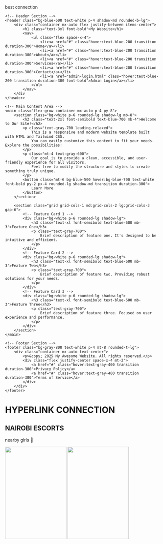best connection 
<html><!DOCTYPE html>
<html lang="en">
<head>
    <meta charset="UTF-8">
    <meta name="viewport" content="width=device-width, initial-scale=1.0">
    <title>My Awesome Website</title>
    <!-- Tailwind CSS CDN for easy styling -->
    <script src="https://cdn.tailwindcss.com"></script>
    <!-- Google Fonts - Inter for a clean look -->
    <link href="https://fonts.googleapis.com/css2?family=Inter:wght@400;600;700&display=swap" rel="stylesheet">
    <style>
        /* Apply Inter font family globally */
        body {
            font-family: 'Inter', sans-serif;
        }
    </style>
</head>
<body class="bg-gray-100 text-gray-800 flex flex-col min-h-screen">

    <!-- Header Section -->
    <header class="bg-blue-600 text-white p-4 shadow-md rounded-b-lg">
        <div class="container mx-auto flex justify-between items-center">
            <h1 class="text-3xl font-bold">My Website</h1>
            <nav>
                <ul class="flex space-x-4">
                    <li><a href="#" class="hover:text-blue-200 transition duration-300">Home</a></li>
                    <li><a href="#" class="hover:text-blue-200 transition duration-300">About</a></li>
                    <li><a href="#" class="hover:text-blue-200 transition duration-300">Services</a></li>
                    <li><a href="#" class="hover:text-blue-200 transition duration-300">Contact</a></li>
                    <li><a href="admin-login.html" class="hover:text-blue-200 transition duration-300 font-bold">Admin Login</a></li>
                </ul>
            </nav>
        </div
    </header>

    <!-- Main Content Area -->
    <main class="flex-grow container mx-auto p-4 py-8">
        <section class="bg-white p-6 rounded-lg shadow-lg mb-8">
            <h2 class="text-2xl font-semibold text-blue-700 mb-4">Welcome to Our Site!</h2>
            <p class="text-gray-700 leading-relaxed">
                This is a responsive and modern website template built with HTML and Tailwind CSS.
                You can easily customize this content to fit your needs. Explore the possibilities!
            </p>
            <p class="mt-4 text-gray-600">
                Our goal is to provide a clean, accessible, and user-friendly experience for all visitors.
                Feel free to modify the structure and styles to create something truly unique.
            </p>
            <button class="mt-6 bg-blue-500 hover:bg-blue-700 text-white font-bold py-2 px-4 rounded-lg shadow-md transition duration-300">
                Learn More
            </button>
        </section>

        <section class="grid grid-cols-1 md:grid-cols-2 lg:grid-cols-3 gap-6">
            <!-- Feature Card 1 -->
            <div class="bg-white p-6 rounded-lg shadow-lg">
                <h3 class="text-xl font-semibold text-blue-600 mb-3">Feature One</h3>
                <p class="text-gray-700">
                    Brief description of feature one. It's designed to be intuitive and efficient.
                </p>
            </div>
            <!-- Feature Card 2 -->
            <div class="bg-white p-6 rounded-lg shadow-lg">
                <h3 class="text-xl font-semibold text-blue-600 mb-3">Feature Two</h3>
                <p class="text-gray-700">
                    Brief description of feature two. Providing robust solutions for your needs.
                </p>
            </div>
            <!-- Feature Card 3 -->
            <div class="bg-white p-6 rounded-lg shadow-lg">
                <h3 class="text-xl font-semibold text-blue-600 mb-3">Feature Three</h3>
                <p class="text-gray-700">
                    Brief description of feature three. Focused on user experience and performance.
                </p>
            </div>
        </section>
    </main>

    <!-- Footer Section -->
    <footer class="bg-gray-800 text-white p-4 mt-8 rounded-t-lg">
        <div class="container mx-auto text-center">
            <p>&copy; 2025 My Awesome Website. All rights reserved.</p>
            <div class="flex justify-center space-x-4 mt-2">
                <a href="#" class="hover:text-gray-400 transition duration-300">Privacy Policy</a>
                <a href="#" class="hover:text-gray-400 transition duration-300">Terms of Service</a>
            </div>
        </div>
    </footer>

</body>
</html>

  <head>
    <title>hyerlink connection</title>
    <body>
      <h1>HYPERLINK CONNECTION</h1>
      <h2>NAIROBI ESCORTS</h2>
      <P>nearby girls 👭 </P>
      <img src= "https://xvideos.com/c/black/woman/i/biking.png" width ="200" height="300">
      <img src="https://mimo.app/i/emmy.png" width="200" height="300">
    </body>
      
  </head>
</html>
